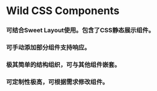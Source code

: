 Wild CSS Components
=======

### 可结合Sweet Layout使用。包含了CSS静态展示组件。

### 可手动添加部分组件支持响应。

### 极其简单的结构组织，可与其他组件嵌套。

### 可定制性极高，可根据需求修改组件。